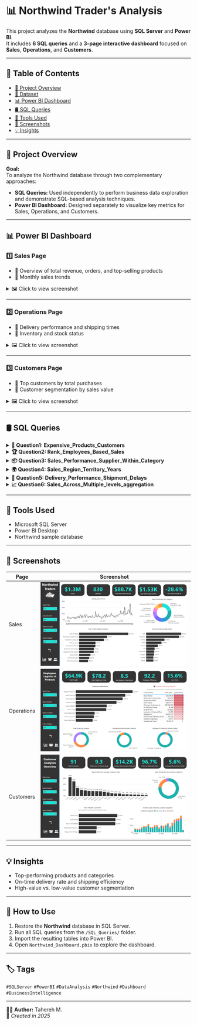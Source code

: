 # 📊 Northwind Trader's Analysis

This project analyzes the **Northwind** database using **SQL Server** and **Power BI**.  
It includes **6 SQL queries** and a **3-page interactive dashboard** focused on **Sales**, **Operations**, and **Customers**.

---


## 📑 Table of Contents

- [🎯 Project Overview](#-Project-Overview)
- [🧭 Dataset](#-dataset)
- [📊 Power BI Dashboard](#-Power-BI-Dashboard)
- [🛢 SQL Queries](#-Sql-Queries)
- [🧰 Tools Used](#-Tools-Used)
- [📸 Screenshots](#-Screenshots)
- [💡 Insights](#-Insights)


---


## 🎯 Project Overview

**Goal:**  
To analyze the Northwind database through two complementary approaches:
- **SQL Queries:** Used independently to perform business data exploration and demonstrate SQL-based analysis techniques.  
- **Power BI Dashboard:** Designed separately to visualize key metrics for Sales, Operations, and Customers.


---


## 📊 Power BI Dashboard

### 1️⃣ Sales Page
- 🔹 Overview of total revenue, orders, and top-selling products  
- 🔹 Monthly sales trends  

<details>
  <summary>🖼️ Click to view screenshot</summary>
  
  ![Sales Dashboard](PowerBI/1_Sales.PNG)
</details>

---

### 2️⃣ Operations Page
- 🔹 Delivery performance and shipping times  
- 🔹 Inventory and stock status  

<details>
  <summary>🖼️ Click to view screenshot</summary>
  
  ![Operations Dashboard](PowerBI/2_Operations.PNG)
</details>

---

### 3️⃣ Customers Page
- 🔹 Top customers by total purchases  
- 🔹 Customer segmentation by sales value  

<details>
  <summary>🖼️ Click to view screenshot</summary>
  
  ![Customers Dashboard](PowerBI/3_Customers.PNG)
</details>

---

## 🛢 SQL Queries

<details>
  <summary><b>🛒 Question1: Expensive_Products_Customers</b></summary>

The marketing team wants to analyze customers who purchased expensive products.

The marketing team wants to identify customers who bought high-priced products for targeted campaigns.  
You've been asked to provide a list with the following information:

1. Customer company name (`CompanyName`)  
2. Number of products purchased with unit price above $30 (`Total Expensive Products`)  
3. Average order value (`Average Order Value`, with 2 decimal places)  

**Filters:**

1. Products should not be discontinued.  
2. The number of products purchased should be more than 3.  

Sort the results by average order value in descending order.


 🔗 [Solution](Queries/Q1_Expensive_Products_Customers.sql)

 🔗 [Output](CSV/Q1_Result_Expensive_Products_Customers.csv)

  
**⭐⭐⭐⭐⭐⭐⭐⭐⭐⭐⭐⭐⭐⭐⭐**  
 

</details>

<details>
  <summary><b>🏆 Question2: Rank_Employees_Based_Sales</b></summary>

Rank employees based on their total sales

You've been asked to provide a list with the following information:
 1. Employee's Name(`FirstName` + `LastName`)
 2. Shipper Name (`Shipper company name`)
 3. Year of sale 
 4. Total Sales (with 2 decimal places)
 5. Sales Rank 

 **Filters:**

 Remove invalid records

 Sort the results by year and rank.

 
 🔗 [Solution](Queries/Q2_Rank_Employees_Based_Sales.sql)

 🔗 [Output](CSV/Q2_Result_Rank_Employees_Based_Sales.csv)

 **⭐⭐⭐⭐⭐⭐⭐⭐⭐⭐⭐⭐⭐⭐⭐**


</details>

<details>
  <summary><b>📦 Question3: Sales_Performance_Supplier_Within_Category</b></summary>

The Marketing Team wants to analyze the sales performance of suppliers within each product category.

They asked to provide a list with the following information:


1. Category name
2. Supplier name
3. Supplier country
4. Their total revenue(rounded to 2 decimals)
5. Their total quantity sold
6. The average revenue per category (rounded to 2 decimals)


The list should be filtered by the following condition:


The supplier’s total revenue must be greater than the overall average revenue (calculated across all suppliers and categories).

Finally, order the results by total revenue in descending order.


 
 🔗 [Solution](Queries/Q3_Sales_Performance_Supplier_Within_Category.sql)

 🔗 [Output](CSV/Q3_Result_Sales_Performance_Supplier_Within_Category.csv)

 **⭐⭐⭐⭐⭐⭐⭐⭐⭐⭐⭐⭐⭐⭐⭐**


</details>

<details>
  <summary><b>🌍 Question4: Sales_Region_Territory_Years</b></summary>

The Management Team wants to analyze sales performance by region and territory over the years 1996-1998.


They asked to provide a report with the following information:

1. Region (`Region Name`)
2. Territory (`Territory Name`)
3. The total sales for each year (1996, 1997, 1998)


The report should be based on the following conditions:

The results should be displayed in a pivot format, with years (1996, 1997, 1998) as separate columns.


Finally, order the results by Region and then by Territory in ascending order.

 
 🔗 [Solution](Queries/Q4_Sales_Region_Territory_Years.sql)

 🔗 [Output](CSV/Q4_Result_Sales_Region_Territory_Years.csv)

 **⭐⭐⭐⭐⭐⭐⭐⭐⭐⭐⭐⭐⭐⭐⭐**


</details>

<details>
  <summary><b>🚚 Question5: Delivery_Performance_Shipment_Delays</b></summary>

The Operations Team wants to evaluate delivery performance in terms of shipment delays.


They asked you to provide a report with the following information:

1. Shipper name
2. Employee name
3. Delay category for each order, defined as:

	On Time → when ShippedDate <= RequiredDate

	Minor Delay → when the shipment delay is between 1 and 3 days

	Major Delay → when the shipment delay is greater than 3 days

4. The average delay days (only for orders with an average delay > 0 days)
5. The total number of orders
6. A ranking of employees within each shipper based on their average delay


Finally, order the results by Shipper name and then by delay rank.

 
 🔗 [Solution](Queries/Q5_Delivery_Performance_Shipment_Delays.sql)

 🔗 [Output](CSV/Q5_Result_Delivery_Performance_Shipment_Delays.csv)

 **⭐⭐⭐⭐⭐⭐⭐⭐⭐⭐⭐⭐⭐⭐⭐**


</details>

<details>
  <summary><b>📈 Question6: Sales_Across_Multiple_levels_aggregation</b></summary>

The Sales Team wants to analyze sales performance across multiple levels of aggregation. 


They asked you to prepare a report that provides:

1. Total Revenue for each supplier by product category and country.
2. Subtotals for each supplier (across all categories).
3. Subtotals for each country (across all suppliers).
4. A grand total of sales across all suppliers and countries.
5. Additionally, display the overall company revenue on every row for reference.


Finally, order the results by country and then by supplier name.

 
 🔗 [Solution](Queries/Q6_Sales_Across_Multiple_levels_aggregation.sql)

 🔗 [Output](CSV/Q6_Result_Sales_Across_Multiple_levels_aggregation.csv)

 
</details>



---


## 🧰 Tools Used
- Microsoft SQL Server  
- Power BI Desktop  
- Northwind sample database 


---


## 📸 Screenshots

| Page | Screenshot |
|------|-------------|
| Sales | ![Sales](PowerBI/1_Sales.PNG) |
| Operations | ![Operations](PowerBI/2_Operations.PNG) |
| Customers | ![Customers](PowerBI/3_Customers.PNG) |

---


## 💡 Insights

- Top-performing products and categories  
- On-time delivery rate and shipping efficiency  
- High-value vs. low-value customer segmentation  


---


## 🚀 How to Use

1. Restore the **Northwind** database in SQL Server.  
2. Run all SQL queries from the `/SQL_Queries/` folder.  
3. Import the resulting tables into Power BI.  
4. Open `Northwind_Dashboard.pbix` to explore the dashboard.


---

## 🏷️ Tags
`#SQLServer` `#PowerBI` `#DataAnalysis` `#Northwind` `#Dashboard` `#BusinessIntelligence`

---

👩‍💻 **Author:** Tahereh M.  
📅 *Created in 2025*  



